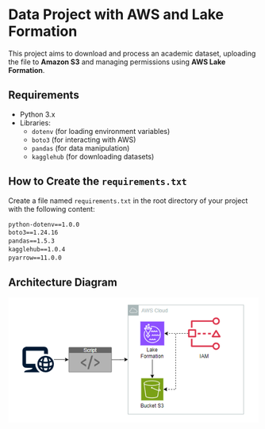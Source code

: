 # Data Project with AWS and Lake Formation

This project aims to download and process an academic dataset, uploading the file to **Amazon S3** and managing permissions using **AWS Lake Formation**.

## Requirements

- Python 3.x
- Libraries:
  - `dotenv` (for loading environment variables)
  - `boto3` (for interacting with AWS)
  - `pandas` (for data manipulation)
  - `kagglehub` (for downloading datasets)

## How to Create the `requirements.txt`

Create a file named `requirements.txt` in the root directory of your project with the following content:

```txt
python-dotenv==1.0.0
boto3==1.24.16
pandas==1.5.3
kagglehub==1.0.4
pyarrow==11.0.0
```
## Architecture Diagram
![ETL Pipeline Architecture](./images/Architecture.png)